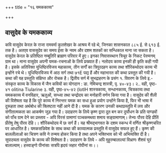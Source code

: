 +++
title = "१६ यमककाव्य"

+++
## वासुदेव के यमककाव्य
कवि वासुदेव केरल के राजा रामवर्मा कुलशेखर के आश्रय में रहे थे, जिनका शासनकाल ८८५ ई. से ६१३ ई. तक है। अतएव वाससुदेव का समय ईसा के नवम और दशम शतकों का सन्धिकाल माना जा सकता है। वासुदेव केरल के प्रतिष्ठित नम्बूतिरि ब्राह्मण परिवार में हुए। इनका निवासस्थान त्रिचूर के निकट पेरुमनम् ग्राम था। माना
वासुदेव अपनी यमक-रचनाओं के लिये प्रख्यात हैं। नलोदय काव्य इनकी ही कृति कही गयी है। इसके अतिरिक्त युधिष्ठिरविजय महाकाव्य, तीन सर्गों का त्रिपुरदहन काव्य तथा शौरिकथोदय काव्य भी इन्होंने रचे थे।
युधिष्ठिरविजय में आठ सर्ग तथा ७१E पद्य हैं और महाभारत की कथा प्रस्तुत की गयी है। कथा की यह प्रस्तुति संक्षिप्त और रोचक है। द्वितीय सर्ग में सुभद्राहरण के प्रसंग
१. विवरण के लिये इ.- संस्कृत काव्य के विकास में जैन कवियों का योगदान : डा. नेमिचन्द्र शास्त्री,
पृ. ४०-४३। २.. वही, पृष्ठ- ४१
olitina Tiularine ३. वही, पृष्ठ-४५-४२
(lotIH
शास्त्रकाव्य, सन्धानकाव्य, चित्रकाव्य तथा यमककाव्य में वनविहार, ऋतुओं, सन्ध्या तथा चन्द्रोदय का मनोहारी वर्णन किया गया है। वासुदेव की शैली की विशेषता यह है कि पूरे काव्य में निरन्तर यमक का सधा हुआ प्रयोग उन्होंने किया है, फिर भी भाषा में दुरूहता तथा अर्थबोध की क्लिष्टता नहीं आने दी है। यमक के कारण उनकी कथाप्रस्तुति में लय और संगीतात्मकता का आकर्षण जुड़ गया है। उदाहरण के लिये कृष्ण द्वारा दूत बन कर दुर्योधन के प्रति पाण्डवों को पाँच ग्राम देने का प्रस्ताव -
अपि विरसं ग्रामाणां पञ्चकमथवा शमाय सङ्ग्रामाणाम्।
तेभ्यः पौरव देहि प्रीतिं प्रीतेषु तेषु पौरव देहि।। शौरिकथोदय में छः सर्ग हैं। यह श्रीमद्भागवत के दशम स्कन्ध में वर्णित श्रीकृष्णचरित पर आधारित है। यमकसन्निवेश के साथ कथा की काव्यात्मक प्रस्तुति में वासुदेव सफल हुए हैं। कृष्ण की बाललीलाओं का चित्रण कवि ने तन्मय होकर किया है तथा अपने भक्तिभाव को भी अभिव्यक्ति दी है। सुपाठ्यता वासुदेव के काव्य की विशेषता है। उदाहरण के लिये -
अपि मुहुरम्बालाल्यां विभ्राणः शैशवं घुरं बालाल्याम्। हस्वाङ्गो पीनांसाः सत्रपि हृदयं जहार गोपीनां सः।।